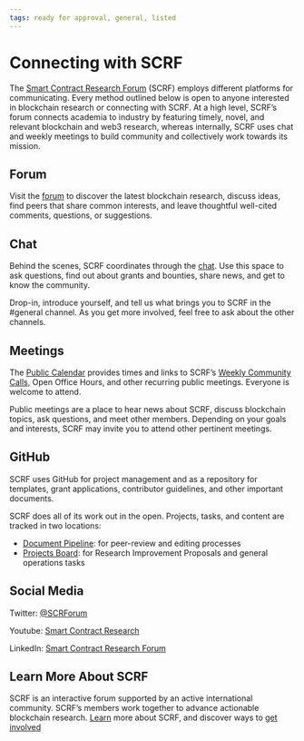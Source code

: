 ```yaml
---
tags: ready for approval, general, listed
---
```

# Connecting with SCRF

The [Smart Contract Research Forum](https://www.smartcontractresearch.org/) (SCRF) employs different platforms for communicating. Every method outlined below is open to anyone interested in blockchain research or connecting with SCRF. At a high level, SCRF’s forum connects academia to industry by featuring timely, novel, and relevant blockchain and web3 research, whereas internally, SCRF uses chat and weekly meetings to build community and collectively work towards its mission.

## Forum

Visit the [forum](https://www.smartcontractresearch.org/) to discover the latest blockchain research, discuss ideas, find peers that share common interests, and leave thoughtful well-cited comments, questions, or suggestions.

## Chat

Behind the scenes, SCRF coordinates through the [chat](https://discord.gg/cRVjvJYybX). Use this space to ask questions, find out about grants and bounties, share news, and get to know the community.

Drop-in, introduce yourself, and tell us what brings you to SCRF in the #general channel. As you get more involved, feel free to ask about the other channels.

## Meetings

The [Public Calendar](https://calendar.google.com/calendar/embed?src=c_45nqubmu17kcm9r1p8o5sqtte0%40group.calendar.google.com&ctz=America%2FNew_York) provides times and links to SCRF’s [Weekly Community Calls,](https://github.com/smartcontractresearchforum/docs/blob/main/en/content_community_calls.md) Open Office Hours, and other recurring public meetings. Everyone is welcome to attend.

Public meetings are a place to hear news about SCRF, discuss blockchain topics, ask questions, and meet other members. Depending on your goals and interests, SCRF may invite you to attend other pertinent meetings.

## GitHub

SCRF uses GitHub for project management and as a repository for templates, grant applications, contributor guidelines, and other important documents.

SCRF does all of its work out in the open. Projects, tasks, and content are tracked in two locations:

* [Document Pipeline](https://github.com/orgs/smartcontractresearchforum/projects/5): for peer-review and editing processes
* [Projects Board](https://github.com/orgs/smartcontractresearchforum/projects/4): for Research Improvement Proposals and general operations tasks

## Social Media

Twitter: [@SCRForum](http://twitter.com/scrforum)

Youtube: [Smart Contract Research](https://www.youtube.com/channel/UCSA8Xu-rCemVuoBG2s449UQ)

LinkedIn: [Smart Contract Research Forum](https://www.linkedin.com/company/smart-contract-research-forum/)

## Learn More About SCRF

SCRF is an interactive forum supported by an active international community. SCRF’s members work together to advance actionable blockchain research. [Learn](https://github.com/smartcontractresearchforum/docs) more about SCRF, and discover ways to [get involved](https://github.com/smartcontractresearchforum/docs/blob/main/en/content_connecting_with_scrf.md)

